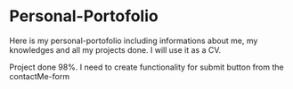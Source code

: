 # Personal-Portofolio
Here is my personal-portofolio including informations about me, my knowledges and all my projects done.
I will use it as a CV.

Project done 98%. I need to create functionality for submit button from the contactMe-form
